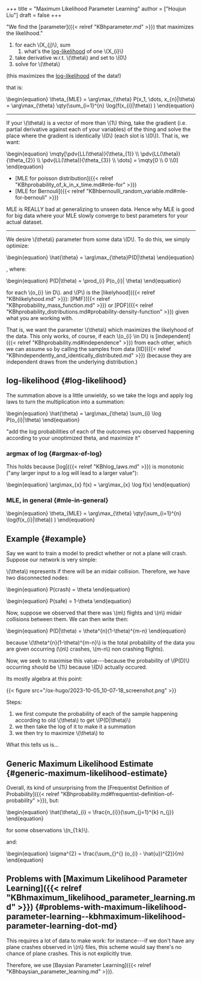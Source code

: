 +++
title = "Maximum Likelihood Parameter Learning"
author = ["Houjun Liu"]
draft = false
+++

"We find the [parameter]({{< relref "KBhparameter.md" >}}) that maximizes the likelihood."

1.  for each \\(X\_{j}\\), sum
    1.  what's the [log-likelihood](#log-likelihood) of one \\(X\_{i}\\)
2.  take derivative w.r.t. \\(\theta\\) and set to \\(0\\)
3.  solve for \\(\theta\\)

(this maximizes the [log-likelihood](#log-likelihood) of the data!)

that is:

\begin{equation}
\theta\_{MLE} = \arg\max\_{\theta} P(x\_1, \dots, x\_{n}|\theta) = \arg\max\_{\theta} \qty(\sum\_{i=1}^{n} \log(f(x\_{i}|\theta))  )
\end{equation}

---

If your \\(\theta\\) is a vector of more than \\(1\\) thing, take the gradient (i.e. partial derivative against each of your variables) of the thing and solve the place where the gradient is identically \\(0\\) (each slot is \\(0\\)). That is, we want:

\begin{equation}
\mqty[\pdv{LL(\theta)}{\theta\_{1}} \\\ \pdv{LL(\theta)}{\theta\_{2}}  \\\ \pdv{LL(\theta)}{\theta\_{3}} \\\ \dots] = \mqty[0 \\\ 0 \\\0]
\end{equation}

-   [MLE for poisson distribution]({{< relref "KBhprobability_of_k_in_x_time.md#mle-for" >}})
-   [MLE for Bernouli]({{< relref "KBhbernoulli_random_variable.md#mle-for-bernouli" >}})

MLE is REALLY bad at generalizing to unseen data. Hence why MLE is good for big data where your MLE slowly converge to best parameters for your actual dataset.

---

We desire \\(\theta\\) parameter from some data \\(D\\). To do this, we simply optimize:

\begin{equation}
\hat{\theta} = \arg\max\_{\theta}P(D|\theta)
\end{equation}

, where:

\begin{equation}
P(D|\theta) = \prod\_{i} P(o\_{i}| \theta)
\end{equation}

for each \\(o\_{i} \in D\\).  and \\(P\\) is the [likelyhood]({{< relref "KBhlikelyhood.md" >}}): [PMF]({{< relref "KBhprobability_mass_function.md" >}}) or [PDF]({{< relref "KBhprobability_distributions.md#probability-density-function" >}}) given what you are working with.

That is, we want the parameter \\(\theta\\) which maximizes the likelyhood of the data. This only works, of course, if each \\(o\_{i} \in D\\) is [independent]({{< relref "KBhprobability.md#independence" >}}) from each other, which we can assume so by calling the samples from data [IID]({{< relref "KBhindependently_and_identically_distributed.md" >}}) (because they are independent draws from the underlying distribution.)


## log-likelihood {#log-likelihood}

The summation above is a little unwieldy, so we take the logs and apply log laws to turn the multiplication into a summation:

\begin{equation}
\hat{\theta} = \arg\max\_{\theta} \sum\_{i} \log P(o\_{i}|\theta)
\end{equation}

"add the log probabilities of each of the outcomes you observed happening according to your unoptimized theta, and maximize it"


### argmax of log {#argmax-of-log}

This holds because [log]({{< relref "KBhlog_laws.md" >}}) is monotonic ("any larger input to a log will lead to a larger value"):

\begin{equation}
\arg\max\_{x} f(x) = \arg\max\_{x} \log f(x)
\end{equation}


### MLE, in general {#mle-in-general}

\begin{equation}
\theta\_{MLE} = \arg\max\_{\theta} \qty(\sum\_{i=1}^{n} \log(f(x\_{i}|\theta))  )
\end{equation}


## Example {#example}

Say we want to train a model to predict whether or not a plane will crash. Suppose our network is very simple:

\\(\theta\\) represents if there will be an midair collision. Therefore, we have two disconnected nodes:

\begin{equation}
P(crash) = \theta
\end{equation}

\begin{equation}
P(safe) = 1-\theta
\end{equation}

Now, suppose we observed that there was \\(m\\) flights and \\(n\\) midair collisions between them. We can then write then:

\begin{equation}
P(D|\theta) = \theta^{n}(1-\theta)^{m-n}
\end{equation}

because \\(\theta^{n}(1-\theta)^{m-n}\\) is the total probability of the data you are given occurring (\\(n\\) crashes, \\(m-n\\) non crashing flights).

Now, we seek to maximise this value---because the probability of \\(P(D)\\) occurring should be \\(1\\) because \\(D\\) actually occured.

Its mostly algebra at this point:

{{< figure src="/ox-hugo/2023-10-05_10-07-18_screenshot.png" >}}

Steps:

1.  we first compute the probability of each of the sample happening according to old \\(\theta\\) to get \\(P(D|\theta)\\)
2.  we then take the log of it to make it a summation
3.  we then try to maximize \\(\theta\\) to

What this tells us is...


## Generic Maximum Likelihood Estimate {#generic-maximum-likelihood-estimate}

Overall, its kind of unsurprising from the [Frequentist Definition of Probability]({{< relref "KBhprobability.md#frequentist-definition-of-probability" >}}), but:

\begin{equation}
\hat{\theta}\_{i} = \frac{n\_{i}}{\sum\_{j=1}^{k} n\_{j}}
\end{equation}

for some observations \\(n\_{1:k}\\).

and:

\begin{equation}
\sigma^{2} = \frac{\sum\_{}^{} (o\_{i} - \hat{u})^{2}}{m}
\end{equation}


## Problems with [Maximum Likelihood Parameter Learning]({{< relref "KBhmaximum_likelihood_parameter_learning.md" >}}) {#problems-with-maximum-likelihood-parameter-learning--kbhmaximum-likelihood-parameter-learning-dot-md}

This requires a lot of data to make work: for instance---if we don't have any plane crashes observed in \\(n\\) files, this scheme would say there's no chance of plane crashes. This is not explicitly true.

Therefore, we use [Baysian Parameter Learning]({{< relref "KBhbaysian_parameter_learning.md" >}}).
